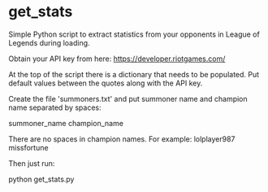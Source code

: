 get_stats
=========

Simple Python script to extract statistics from your opponents in League of Legends during loading.  

Obtain your API key from here:
https://developer.riotgames.com/

At the top of the script there is a dictionary that needs to be populated.  Put default values between the quotes along with the API key.

Create the file 'summoners.txt' and put summoner name and champion name separated by spaces:

summoner_name champion_name

There are no spaces in champion names.  For example:
lolplayer987 missfortune

Then just run:

python get_stats.py
